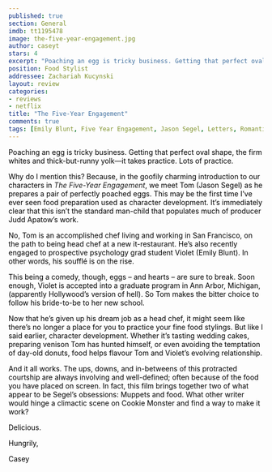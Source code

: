 ```yaml
---
published: true
section: General
imdb: tt1195478
image: the-five-year-engagement.jpg
author: caseyt 
stars: 4
excerpt: "Poaching an egg is tricky business. Getting that perfect oval shape, the firm whites and thick-but-runny yolk&mdash;it takes practice. Lots of practice."
position: Food Stylist
addressee: Zachariah Kucynski
layout: review
categories:
- reviews
- netflix
title: "The Five-Year Engagement"
comments: true
tags: [Emily Blunt, Five Year Engagement, Jason Segel, Letters, Romantic Comedy]
---
```

<p><span style="color:black;">Poaching an egg is tricky business. Getting that perfect oval shape, the firm whites and thick-but-runny yolk</span>&mdash;<span style="color:black;">it takes practice. Lots of practice.</span></p>
<p><span style="color:black;">Why do I mention this? Because, in the goofily charming introduction to our characters in </span><em>The Five-Year Engagement</em><span style="color:black;">, we meet Tom (Jason Segel) as he prepares a pair of perfectly poached eggs. This may be the first time I&#8217;ve ever seen food preparation used as character development. It&#8217;s immediately clear that this isn&#8217;t the standard man-child that populates much of producer Judd Apatow&#8217;s work.</span></p>
<p><span style="color:black;">No, Tom is an accomplished chef living and working in San Francisco, on the path to being head chef at a new it-restaurant. He&#8217;s also recently engaged to prospective psychology grad student Violet (Emily Blunt). In other words, his souffl</span><span style="color:black;">&eacute;</span><span style="color:black;"> is on the rise.</span></p>
<p><span style="color:black;">This being a comedy, though, eggs </span><span style="color:black;">&ndash;</span><span style="color:black;"> and hearts </span><span style="color:black;">&ndash;</span><span style="color:black;"> are sure to break. Soon enough, Violet is accepted into a graduate program in Ann Arbor, Michigan, (apparently Hollywood&#8217;s version of hell). So Tom makes the bitter choice to follow his bride-to-be to her new school.</span></p>
<p><span style="color:black;">Now that he&#8217;s given up his dream job as a head chef, it might seem like there&#8217;s no longer a place for you to practice your fine food stylings. But like I said earlier, character development. Whether it&#8217;s tasting wedding cakes, preparing venison Tom has hunted himself, or even avoiding the temptation of day-old donuts, food helps flavour Tom and Violet&#8217;s evolving relationship. </span></p>
<p><span style="color:black;">And it all works. The ups, downs, and in-betweens of this protracted courtship are always involving and well-defined; often because of the food you have placed on screen. In fact, this film brings together two of what appear to be Segel&#8217;s obsessions: Muppets and food. What other writer would hinge a climactic scene on Cookie Monster and find a way to make it work? </span></p>
<p><span style="color:black;">Delicious.</span></p>
<p><span style="color:black;">Hungrily,</span></p>
<p><span style="color:black;">Casey</span></p>
